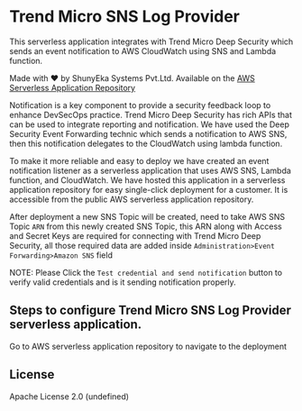 # Trend Micro SNS Log Provider

This serverless application integrates with Trend Micro Deep Security which sends an event notification to AWS CloudWatch using SNS and Lambda function.

Made with ❤️ by ShunyEka Systems Pvt.Ltd. Available on the [AWS Serverless Application Repository](https://aws.amazon.com/serverless)

Notification is a key component to provide a security feedback loop to enhance DevSecOps practice. Trend Micro Deep Security has rich APIs that can be used to integrate reporting and notification. We have used the Deep Security Event Forwarding technic which sends a notification to AWS SNS, then this notification delegates to the CloudWatch using lambda function. 

To make it more reliable and easy to deploy we have created an event notification listener as a serverless application that uses AWS SNS, Lambda function, and CloudWatch. We have hosted this application in a serverless application repository for easy single-click deployment for a customer. It is accessible from the public AWS serverless application repository. 
  
After deployment a new SNS Topic will be created, need to take AWS SNS Topic `ARN` from this newly created SNS Topic, this ARN along with Access and Secret Keys are required for connecting with Trend Micro Deep Security, all those required data are added inside `Administration>Event Forwarding>Amazon SNS` field 

NOTE: Please Click the `Test credential and send notification` button to verify valid credentials and is it sending notification properly. 
  
## Steps to configure Trend Micro SNS Log Provider serverless application.
Go to AWS serverless application repository to navigate to the deployment

## License

Apache License 2.0 (undefined)
